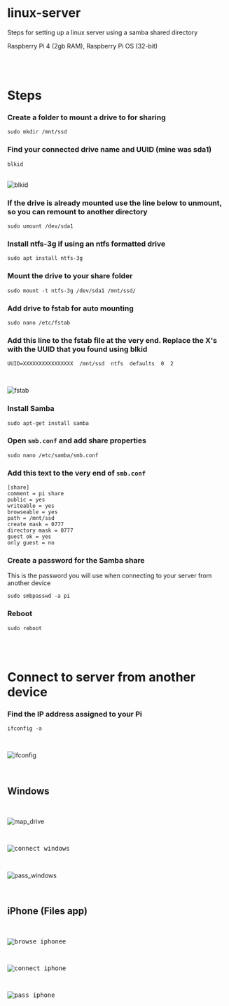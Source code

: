# linux-server
Steps for setting up a linux server using a samba shared directory

Raspberry Pi 4 (2gb RAM), Raspberry Pi OS (32-bit)

</br>
</br>

# Steps

### Create a folder to mount a drive to for sharing
`sudo mkdir /mnt/ssd`

### Find your connected drive name and UUID (mine was sda1)
`blkid`
</br>
</br>

![blkid](blkid.png?raw=true "blkid")

### If the drive is already mounted use the line below to unmount, so you can remount to another directory
`sudo umount /dev/sda1`

### Install ntfs-3g if using an ntfs formatted drive
`sudo apt install ntfs-3g`

### Mount the drive to your share folder
`sudo mount -t ntfs-3g /dev/sda1 /mnt/ssd/`

### Add drive to fstab for auto mounting
`sudo nano /etc/fstab`

### Add this line to the fstab file at the very end. Replace the X's with the UUID that you found using blkid
`UUID=XXXXXXXXXXXXXXXX  /mnt/ssd  ntfs  defaults  0  2`

</br>

![fstab](fstab.png?raw=true "fstab")

### Install Samba
`sudo apt-get install samba`

### Open `smb.conf` and add share properties
`sudo nano /etc/samba/smb.conf`

### Add this text to the very end of `smb.conf`
```
[share]
comment = pi share
public = yes
writeable = yes
browseable = yes
path = /mnt/ssd
create mask = 0777
directory mask = 0777
guest ok = yes
only guest = no
```

### Create a password for the Samba share
This is the password you will use when connecting to your server from another device

`sudo smbpasswd -a pi`

### Reboot
`sudo reboot`

</br>
</br>

# Connect to server from another device

### Find the IP address assigned to your Pi
`ifconfig -a`

</br>

![ifconfig](ifconfig.png?raw=true "ifconfig")

</br>

## Windows
</br>

![map_drive](map_drive.png?raw=true "map_drive")

</br>

<kbd>![connect_windows](connect_windows.png?raw=true "connect_windows")</kbd>

</br>

![pass_windows](pass_windows.png?raw=true "pass_windows")

</br>

## iPhone (Files app)
</br>

<kbd>![browse_iphonee](browse_iphone.png?raw=true "browse_iphone")</kbd>

</br>

<kbd>![connect_iphone](connect_iphone.png?raw=true "connect_iphone")</kbd>

</br>

<kbd>![pass_iphone](pass_iphone.png?raw=true "pass_iphone")</kbd>